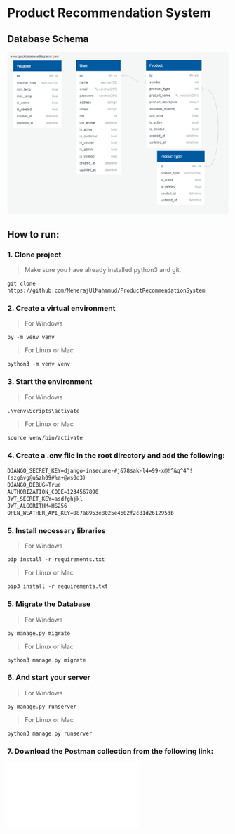 # Product Recommendation System

## Database Schema
![DB Schema](assets/db_schema.png)

## How to run:
### 1. Clone project
> Make sure you have already installed python3 and git.
```
git clone https://github.com/MeherajUlMahmmud/ProductRecommendationSystem
```

### 2. Create a virtual environment
> For Windows
```
py -m venv venv
```

> For Linux or Mac
```
python3 -m venv venv
```

### 3. Start the environment
> For Windows
```
.\venv\Scripts\activate
```

> For Linux or Mac
```
source venv/bin/activate
```

### 4. Create a .env file in the root directory and add the following:
```
DJANGO_SECRET_KEY=django-insecure-#j&78sak-l4=99-x@!^&q^4^!(szg&vg@u&zh09#%a+@ws0d3)
DJANGO_DEBUG=True
AUTHORIZATION_CODE=1234567890
JWT_SECRET_KEY=asdfghjkl
JWT_ALGORITHM=HS256
OPEN_WEATHER_API_KEY=087a8953e8025e4602f2c81d261295db
```

### 5. Install necessary libraries
> For Windows
```
pip install -r requirements.txt
```

> For Linux or Mac
```
pip3 install -r requirements.txt
```

### 5. Migrate the Database
> For Windows
```
py manage.py migrate
```

> For Linux or Mac
```
python3 manage.py migrate
```

### 6. And start your server
> For Windows
```
py manage.py runserver
```

> For Linux or Mac
```
python3 manage.py runserver
```

### 7. Download the Postman collection from the following link:
![Postman Collection](assets/ProductRecommendationSystem.postman_collection.json)

